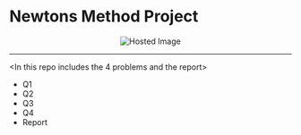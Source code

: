 # Newtons Method Project 

<div align="center">
  <img src="https://media.licdn.com/dms/image/v2/D4E12AQFuMVkENxlGzA/article-cover_image-shrink_720_1280/article-cover_image-shrink_720_1280/0/1726067732520?e=2147483647&v=beta&t=M7lzLMA3bbqtX2RDT-w90xf9B7flc9rXgSpf13PwHaw" alt="Hosted Image" />
</div>

________________________________________________________________________________________________________________________
<In this repo includes the 4 problems and the report>
- Q1 
- Q2 
- Q3 
- Q4 
- Report 


